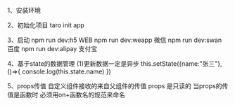 1、安装环境



2、初始化项目
taro init app

3、启动
npm run dev:h5 WEB
npm run dev:weapp 微信
npm run dev:swan 百度
npm run dev:alipay 支付宝

4、基于state的数据管理
(1)更新数据一定是异步
this.setState({name:"张三"},()=>{
	console.log(this.state.name)
})

5、props传值
自定义组件接收的来自父组件的传值
props 是只读的
当props的传值是函数时 必须用on+函数名的规范来命名